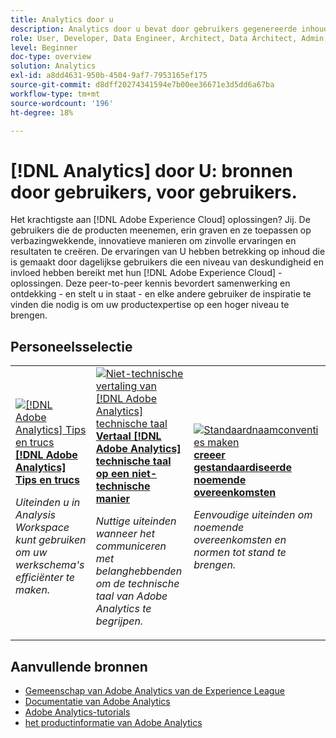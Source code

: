 ```yaml
---
title: Analytics door u
description: Analytics door u bevat door gebruikers gegenereerde inhoud. Die is gemaakt door dagelijkse gebruikers die in hun kennis van Adobe Analytics een niveau van deskundigheid en invloed hebben bereikt.
role: User, Developer, Data Engineer, Architect, Data Architect, Admin, Leader
level: Beginner
doc-type: overview
solution: Analytics
exl-id: a8dd4631-950b-4504-9af7-7953165ef175
source-git-commit: d8dff20274341594e7b00ee36671e3d5dd6a67ba
workflow-type: tm+mt
source-wordcount: '196'
ht-degree: 18%

---
```


# [!DNL Analytics] door U: bronnen door gebruikers, voor gebruikers.

Het krachtigste aan [!DNL Adobe Experience Cloud] oplossingen? Jij. De gebruikers die de producten meenemen, erin graven en ze toepassen op verbazingwekkende, innovatieve manieren om zinvolle ervaringen en resultaten te creëren. De ervaringen van U hebben betrekking op inhoud die is gemaakt door dagelijkse gebruikers die een niveau van deskundigheid en invloed hebben bereikt met hun [!DNL Adobe Experience Cloud] -oplossingen. Deze peer-to-peer kennis bevordert samenwerking en ontdekking - en stelt u in staat - en elke andere gebruiker de inspiratie te vinden die nodig is om uw productexpertise op een hoger niveau te brengen.

<div id="recs-overview-body-1"></div>
<div id="recs-overview-body-2"></div>
<div id="recs-overview-body-3"></div>
<div id="recs-overview-body-4"></div>
<div id="recs-overview-body-5"></div>
<div id="recs-overview-body-6"></div>

<div id="staff-picks-section">

## Personeelsselectie

<table>
<tr>
  <td>
    <a href="/help/analytics/analysis-workspace/tips-and-tricks/right-click-tips-and-tricks-for-more-efficient-workflows.md">
      <img alt="[!DNL Adobe Analytics] Tips en trucs" src="https://video.tv.adobe.com/v/3417736?format=jpeg" />
    </a>
    <div>
      <a href="/help/analytics/analysis-workspace/tips-and-tricks/right-click-tips-and-tricks-for-more-efficient-workflows.md">
    <strong>[!DNL Adobe Analytics] Tips en trucs </strong>
    </a>
    </div>
    <p>
    <em> Uiteinden u in Analysis Workspace kunt gebruiken om uw werkschema's efficiënter te maken.</em>
    <p>
  </td>
  <td>
    <a href="/help/marketo/programs/email-programs.md">
      <img alt="Niet-technische vertaling van [!DNL Adobe Analytics] technische taal" src="https://video.tv.adobe.com/v/342066?format=jpeg" />
    </a>
    <div>
      <a href="/help/analytics/administration/key-admin-skills/translating-adobe-analytics-technical-language.md">
    <strong> Vertaal [!DNL Adobe Analytics] technische taal op een niet-technische manier </strong>
    </a>
    </div>
    <p>
    <em> Nuttige uiteinden wanneer het communiceren met belanghebbenden om de technische taal van Adobe Analytics te begrijpen.</em>
    <p>
  </td>
  <td>
    <a href="/help/analytics/administration/admin-tips/create-standardized-naming-conventions.md">
      <img alt="Standaardnaamconventies maken" src="https://cdn.experienceleague.adobe.com/thumb/10531.jpg?lang=nl-NL" />
    </a>
    <div>
      <a href="/help/analytics/administration/admin-tips/create-standardized-naming-conventions.md">
    <strong> creeer gestandaardiseerde noemende overeenkomsten </strong>
    </a>
    </div>
    <p>
    <em> Eenvoudige uiteinden om noemende overeenkomsten en normen tot stand te brengen.</em>
    <p>
  </td>
</tr>
</table>

</div>

## Aanvullende bronnen

* [ Gemeenschap van Adobe Analytics van de Experience League ](https://experienceleaguecommunities.adobe.com/t5/adobe-analytics/ct-p/adobe-analytics-community)
* [ Documentatie van Adobe Analytics ](https://experienceleague.adobe.com/docs/analytics.html?lang=nl-NL)
* [Adobe Analytics-tutorials](https://experienceleague.adobe.com/docs/analytics-learn/tutorials/overview.html?lang=nl-NL)
* [ het productinformatie van Adobe Analytics ](https://business.adobe.com/products/analytics/adobe-analytics.html)
